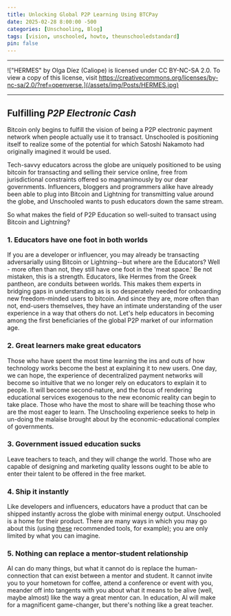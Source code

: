 ```yaml
---
title: Unlocking Global P2P Learning Using BTCPay
date: 2025-02-28 8:00:00 -500
categories: [Unschooling, Blog]
tags: [vision, unschooled, howto, theunschooledstandard]
pin: false
---
```


---

!["HERMES" by Olga Díez (Caliope) is licensed under CC BY-NC-SA 2.0. To view a copy of this license, visit https://creativecommons.org/licenses/by-nc-sa/2.0/?ref=openverse.](/assets/img/Posts/HERMES.jpg)

---

## Fulfilling _P2P Electronic Cash_ 

Bitcoin only begins to fulfill the vision of being a P2P electronic payment network when people actually use it to transact. Unschooled is positioning itself to realize some of the potential for which Satoshi Nakamoto had originally imagined it would be used.

Tech-savvy educators across the globe are uniquely positioned to be using bitcoin for transacting and selling their service online, free from jurisdictional constraints offered so magnanimously by our dear governments. Influencers, bloggers and programmers alike have already been able to plug into Bitcoin and Lightning for transmitting value around the globe, and Unschooled wants to push educators down the same stream.

So what makes the field of P2P Education so well-suited to transact using Bitcoin and Lightning? 

### 1. Educators have one foot in both worlds

If you are a developer or influencer, you may already be transacting adversarially using Bitcoin or Lightning--but where are the Educators? Well - more often than not, they still have one foot in the 'meat space.' Be not mistaken, this is a strength. Educators, like Hermes from the Greek pantheon, are conduits between worlds. This makes them experts in bridging gaps in understanding as is so desperately needed for onboarding new freedom-minded users to bitcoin. And since they are, more often than not, end-users themselves, they have an intimate understanding of the user experience in a way that others do not. Let's help educators in becoming among the first beneficiaries of the global P2P market of our information age.

### 2. Great learners make great educators

Those who have spent the most time learning the ins and outs of how technology works become the best at explaining it to new users. One day, we can hope, the experience of decentralized payment networks will become so intuitive that we no longer rely on educators to explain it to people. It will become second-nature, and the focus of rendering educational services exogenous to the new economic reality can begin to take place. Those who have the most to share will be teaching those who are the most eager to learn. The Unschooling experience seeks to help in un-doing the malaise brought about by the economic-educational complex of governments.

### 3. Government issued education sucks

Leave teachers to teach, and they will change the world. Those who are capable of designing and marketing quality lessons ought to be able to enter their talent to be offered in the free market.

### 4. Ship it instantly

Like developers and influencers, educators have a product that can be shipped instantly across the globe with minimal energy output. Unschooled is a home for their product. There are many ways in which you may go about this (using [these](https://theunschoolednetwork.github.io/posts/Useful-Content-Creation-Resources/) recommended tools, for example); you are only limited by what you can imagine. 

### 5. Nothing can replace a mentor-student relationship

AI can do many things, but what it cannot do is replace the human-connection that can exist between a mentor and student. It cannot invite you to your hometown for coffee, attend a conference or event with you, meander off into tangents with you about what it means to be alive (well, maybe almost) like the way a great mentor can. In education, AI will make for a magnificent game-changer, but there's nothing like a great teacher. 